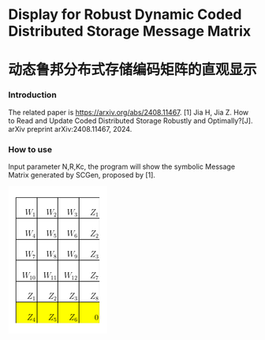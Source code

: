 # Display for Robust Dynamic Coded Distributed Storage Message Matrix
# 动态鲁邦分布式存储编码矩阵的直观显示

### Introduction
The related paper is https://arxiv.org/abs/2408.11467.
[1] Jia H, Jia Z. How to Read and Update Coded Distributed Storage Robustly and Optimally?[J]. arXiv preprint arXiv:2408.11467, 2024.

### How to use
Input parameter N,R,Kc, the program will show the symbolic Message Matrix generated by SCGen, proposed by [1].

![alt text](image.png)